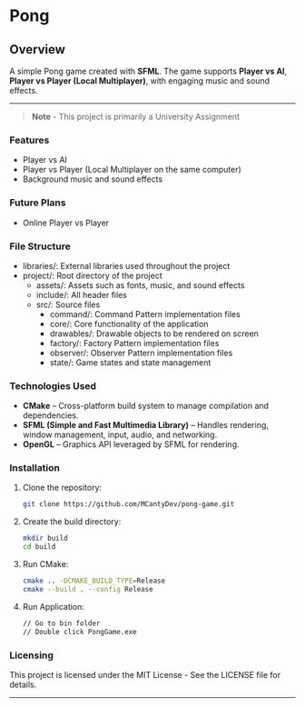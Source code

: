 # Pong

## Overview

A simple Pong game created with **SFML**. The game supports **Player vs AI**, **Player vs Player (Local Multiplayer)**, with engaging music and sound effects.

---

> **Note** - This project is primarily a University Assignment

### Features

- Player vs AI
- Player vs Player (Local Multiplayer on the same computer)
- Background music and sound effects


### Future Plans

- Online Player vs Player

### File Structure

- libraries/: External libraries used throughout the project
- project/: Root directory of the project
  - assets/: Assets such as fonts, music, and sound effects
  - include/: All header files
  - src/: Source files
    - command/: Command Pattern implementation files
    - core/: Core functionality of the application
    - drawables/: Drawable objects to be rendered on screen
    - factory/: Factory Pattern implementation files
    - observer/: Observer Pattern implementation files
    - state/: Game states and state management

### Technologies Used

- **CMake** – Cross-platform build system to manage compilation and dependencies.
- **SFML (Simple and Fast Multimedia Library)** – Handles rendering, window management, input, audio, and networking.
- **OpenGL** – Graphics API leveraged by SFML for rendering.

### Installation

1. Clone the repository:
   ```bash
   git clone https://github.com/MCantyDev/pong-game.git
   ```

2. Create the build directory:
   ```bash
   mkdir build
   cd build
   ```

3. Run CMake:
   ```bash
   cmake .. -DCMAKE_BUILD_TYPE=Release
   cmake --build . --config Release
   ```

4. Run Application:
   ```bash
   // Go to bin folder
   // Double click PongGame.exe
   ```


### Licensing

This project is licensed under the MIT License - See the LICENSE file for details.

---
